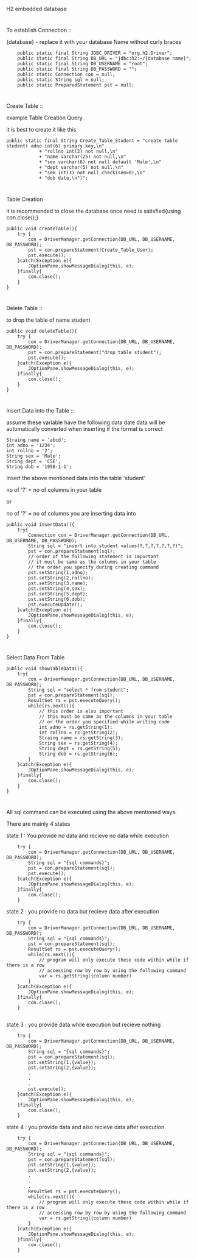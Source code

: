 H2 embedded database
#
To establish Connection ::

{database} - replace it with your database Name without curly braces

```
    public static final String JDBC_DRIVER = "org.h2.Driver";
    public static final String DB_URL = "jdbc:h2:~/{database name}";
    public static final String DB_USERNAME = "root";
    public static final String DB_PASSWORD = "";
    public static Connection con = null;
    public static String sql = null;
    public static PreparedStatement pst = null;
```
#
Create Table ::

example Table Creation Query

it is best to create it like this
```
public static final String Create_Table_Student = "create table student( adno int(6) primary key,\n"
            + "rollno int(2) not null,\n"
            + "name varchar(25) not null,\n"
            + "sex varchar(6) not null default 'Male',\n"
            + "dept varchar(5) not null,\n"
            + "sem int(1) not null check(sem>0),\n"
            + "dob date,\n")";
```
#
Table Creation

it is recommended to close the database once need is satisfied{using con.close();}
```
public void createTable(){
    try {
        con = DriverManager.getConnection(DB_URL, DB_USERNAME, DB_PASSWORD);  
        pst = con.prepareStatement(Create_Table_User);
        pst.execute();
    }catch(Exception e){
        JOptionPane.showMessageDialog(this, e);
    }finally{
        con.close();
    }
}
```
#
Delete Table ::

to drop the table of name student
```
public void deleteTable(){
    try {
        con = DriverManager.getConnection(DB_URL, DB_USERNAME, DB_PASSWORD);  
        pst = con.prepareStatement("drop table student");
        pst.execute();
    }catch(Exception e){
        JOptionPane.showMessageDialog(this, e);
    }finally{
        con.close();
    }
}
```
#
Insert Data into the Table ::

assume these variable have the following data
date data will be automatically converted when inserting if the format is correct

```
Straing name = 'abcd';
int adno = '1234';
int rollno = '2';
String sex = 'Male';
String dept = 'CSE';
String dob = '1998-1-1';
```

Insert the above mentioned data into the table 'student'

no of '?' = no of columns in your table

or

no of '?' = no of columns you are inserting data into

```
public void insertData(){
    try{
        Connection con = DriverManager.getConnection(DB_URL, DB_USERNAME, DB_PASSWORD);
        String sql = "insert into student values(?,?,?,?,?,?,?)";
        pst = con.prepareStatement(sql);
        // order of the following statement is important
        // it must be same as the columns in your table
        // the order you specify during creating command
        pst.setString(1,adno);
        pst.setString(2,rollno);
        pst.setString(3,name);
        pst.setString(4,sex);
        pst.setString(5,dept);
        pst.setString(6,dob);
        pst.executeUpdate();
    }catch(Exception e){
        JOptionPane.showMessageDialog(this, e);
    }finally{
        con.close();
    }
}
```
#
Select Data From Table

```
public void showTableData(){
    try{
        con = DriverManager.getConnection(DB_URL, DB_USERNAME, DB_PASSWORD);
        String sql = "select * from student";
        pst = con.prepareStatement(sql);
        ResultSet rs = pst.executeQuery();
        while(rs.next()){
            // this order is also important
            // this must be same as the columns in your table
            // or the order you specified while writing code
            int adno = rs.getString(1);
            int rollno = rs.getString(2);
            Straing name = rs.getString(3);
            String sex = rs.getString(4);
            String dept = rs.getString(5);
            String dob = rs.getString(6);
        }
    }catch(Exception e){
        JOptionPane.showMessageDialog(this, e);
    }finally{
        con.close();
    }
}
```
#

All sql command can be executed using the above mentioned ways.

There are mainly 4 states

state 1 : You provide no data and recieve no data while execution
```
    try {
        con = DriverManager.getConnection(DB_URL, DB_USERNAME, DB_PASSWORD);  
        String sql = "{sql commands}";
        pst = con.prepareStatement(sql);
        pst.execute();
    }catch(Exception e){
        JOptionPane.showMessageDialog(this, e);
    }finally{
        con.close();
    }

```
state 2 : you provide no data but recieve data after execution

```
    try {
        con = DriverManager.getConnection(DB_URL, DB_USERNAME, DB_PASSWORD);  
        String sql = "{sql commands}";
        pst = con.prepareStatement(sql);
        ResultSet rs = pst.executeQuery();
        while(rs.next()){
            // program will only execute these code within while if there is a row
            // accessing row by row by using the following command
            var = rs.getString({column number)
        }
    }catch(Exception e){
        JOptionPane.showMessageDialog(this, e);
    }finally{
        con.close();
    }
    
```

state 3 : you provide data while execution but recieve nothing

```
    try {
        con = DriverManager.getConnection(DB_URL, DB_USERNAME, DB_PASSWORD);  
        String sql = "{sql commands}";
        pst = con.prepareStatement(sql);
        pst.setString(1,{value});
        pst.setString(2,{value});
        .
        .
        .
        pst.execute();
    }catch(Exception e){
        JOptionPane.showMessageDialog(this, e);
    }finally{
        con.close();
    }
```

state 4 : you provide data and also recieve data after execution

```
    try {
        con = DriverManager.getConnection(DB_URL, DB_USERNAME, DB_PASSWORD);  
        String sql = "{sql commands}";
        pst = con.prepareStatement(sql);
        pst.setString(1,{value});
        pst.setString(2,{value});
        .
        .
        .
        ResultSet rs = pst.executeQuery();
        while(rs.next()){
            // program will only execute these code within while if there is a row
            // accessing row by row by using the following command
            var = rs.getString({column number)
        }
    }catch(Exception e){
        JOptionPane.showMessageDialog(this, e);
    }finally{
        con.close();
    }
```


